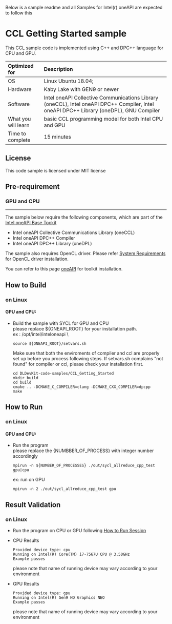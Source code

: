 Below is a sample readme and all Samples for Intel(r) oneAPI are expected to follow this
# CCL Getting Started sample
This CCL sample code is implemented using C++ and DPC++ language for CPU and GPU. 

| Optimized for                       | Description
|:---                               |:---
| OS                                | Linux Ubuntu 18.04; 
| Hardware                          | Kaby Lake with GEN9 or newer
| Software                          | Intel oneAPI Collective Communications Library (oneCCL), Intel oneAPI DPC++ Compiler, Intel oneAPI DPC++ Library (oneDPL), GNU Compiler
| What you will learn               | basic CCL programming model for both Intel CPU and GPU
| Time to complete                  | 15 minutes




## License  
This code sample is licensed under MIT license

## Pre-requirement


### GPU and CPU

-----

The sample below require the following components, which are part of the [Intel oneAPI Base Tookit](https://software.intel.com/en-us/oneapi/oneapi-kit)
*  Intel oneAPI Collective Communications Library (oneCCL)
*  Intel oneAPI DPC++ Compiler
*  Intel oneAPI DPC++ Library (oneDPL)

The sample also requires OpenCL driver. Please refer [System Requirements](https://software.intel.com/en-us/articles/intel-oneapi-base-toolkit-system-requirements) for OpenCL driver installation.


You can refer to this page [oneAPI](https://software.intel.com/en-us/oneapi) for toolkit installation.




## How to Build  

### on Linux  

#### GPU and CPU:

- Build the sample  with SYCL for GPU and CPU \
  please replace ${ONEAPI_ROOT} for your installation path. \
  ex : /opt/intel/inteloneapi \
  ```
  source ${ONEAPI_ROOT}/setvars.sh
  ```
  Make sure that both the enviroments of compiler and ccl are properly set up before you process following steps.
  If setvars.sh complains "not found" for compiler or ccl, please check your installation first.
  
  ```
  cd DLDevKit-code-samples/CCL_Getting_Started  
  mkdir build  
  cd build 
  cmake .. -DCMAKE_C_COMPILER=clang -DCMAKE_CXX_COMPILER=dpcpp
  make
  ```

## How to Run  

### on Linux  


#### GPU and CPU:
- Run the program \
  please replace the {NUMBBER_OF_PROCESS} with integer number accordingly

  ```
  mpirun -n ${NUMBER_OF_PROCESSES} ./out/sycl_allreduce_cpp_test gpu|cpu
  ```
  
  ex: run on GPU
  ```
  mpirun -n 2 ./out/sycl_allreduce_cpp_test gpu
  ``` 
  

## Result Validation 

### on Linux 
- Run the program on CPU or GPU following [How to Run Session](#how-to-run)
- CPU Results

  ```
  Provided device type: cpu
  Running on Intel(R) Core(TM) i7-7567U CPU @ 3.50GHz
  Example passes
  ```
  please note that name of running device may vary according to your environment
  

- GPU Results
  ```
  Provided device type: gpu
  Running on Intel(R) Gen9 HD Graphics NEO
  Example passes
  ```
  please note that name of running device may vary according to your environment
